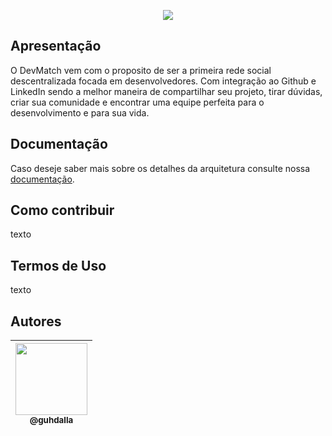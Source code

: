 <p align="center">
  <img src="https://readme-typing-svg.demolab.com/?font=Fira+Code&size=24&duration=2000&pause=1000&color=E696F7&vCenter=true&multiline=true&repeat=true&width=200&lines=%3E+devmatch.%7C">
</p>

## Apresentação
O DevMatch vem com o proposito de ser a primeira rede social descentralizada focada em desenvolvedores. Com integração ao Github e LinkedIn sendo a melhor maneira de compartilhar seu projeto, tirar dúvidas, criar sua comunidade e encontrar uma equipe perfeita para o desenvolvimento e para sua vida.

## Documentação
Caso deseje saber mais sobre os detalhes da arquitetura consulte nossa [documentação]([https://brasilapi.com.br/docs](https://whimsical.com/devmatch-55gtSo4cC8mR1rKRnEGahV)).

## Como contribuir
texto

## Termos de Uso
texto

## Autores

| [<img src="https://github.com/guhdalla.png?size=115" width=115><br><sub>@guhdalla</sub>](https://github.com/guhdalla) |
| :---: |
